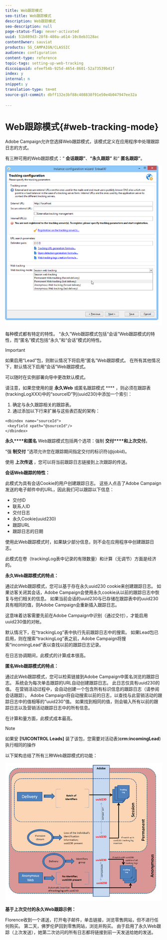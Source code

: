 ```yaml
---
title: Web跟踪模式
seo-title: Web跟踪模式
description: Web跟踪模式
seo-description: null
page-status-flag: never-activated
uuid: 51b889d3-28f8-480a-a614-10c8eb3128ac
contentOwner: sauviat
products: SG_CAMPAIGN/CLASSIC
audience: configuration
content-type: reference
topic-tags: setting-up-web-tracking
discoiquuid: efeef54b-925d-4654-8601-52a73539b41f
index: y
internal: n
snippet: y
translation-type: tm+mt
source-git-commit: dbff132e3bf88c408838f91e50e4b047947ee32a

---
```



# Web跟踪模式{#web-tracking-mode}

Adobe Campaign允许您选择Web跟踪模式，该模式定义在应用程序中处理跟踪日志的方式。

有三种可用的Web跟踪模式：“ **会话跟踪”**、**“永久跟踪”** 和“ **匿名跟踪”**。

![](assets/s_ncs_install_deployment_wiz_tracking_mode.png)

每种模式都有特定的特性。 “永久”Web跟踪模式包括“会话”Web跟踪模式的特性，而“匿名”模式包括“永久”和“会话”模式的特性。

>[!IMPORTANT]
>
>如果启用“Lead”包，则默认情况下将启用“匿名”Web跟踪模式。 在所有其他情况下，默认情况下启用“会话”Web跟踪模式。
>
>可以随时在实例部署向导中更改默认模式。

请注意，如果您使用的是 **永久Web** 或匿名跟踪模式 **** ，则必须在跟踪表(trackingLogXXX)中的“sourceID”列(uuid230)中添加一个索引：

1. 确定与永久跟踪相关的跟踪表。
1. 通过添加以下行来扩展与这些表匹配的架构：

```
<dbindex name="sourceId">
 <keyfield xpath="@sourceId"/>
</dbindex>
```

**永久****和匿名** Web跟踪模式包括两个选项：强制 **交付****和上次交付**。

“强 **制交付** ”选项允许您在跟踪期间指定交付的标识符(@jobid)。

使用 **上次传送** ，您可以将当前跟踪日志链接到上次跟踪的传送。

**会话Web跟踪的特性：**

此模式为具有会话Cookie的用户创建跟踪日志。 这些人点击了Adobe Campaign发送的电子邮件中的URL，因此我们可以跟踪以下信息：

* 交付ID
* 联系人ID
* 交付日志
* 永久Cookie(uuid230)
* 跟踪URL
* 跟踪日志的日期

使用此Web跟踪模式时，如果缺少部分信息，则不会在应用程序中创建跟踪日志。

此模式在卷（trackingLog表中记录的有限数量）和计算（无调节）方面是经济的。

**永久Web跟踪模式的特点：**

通过此Web跟踪模式，您可以基于存在永久uuid230 cookie来创建跟踪日志。 如果访客关闭其会话，Adobe Campaign会使用永久cookie从以前的跟踪日志中恢复与他们相关的信息。 如果当前会话的uuid230与已存储在跟踪表中的uuid230具有相同的值，则Adobe Campaign会重新插入跟踪日志。

这意味着访客需要先前在Adobe Campaign中识别（通过交付），才能启用uuid230值的对帐。

默认情况下，在“trackingLog”表中执行先前跟踪日志中的搜索。 如果Lead包已启用，则在搜索“trackingLog”表之前，Adobe Campaign将搜索“incomingLead”表以查找以前的跟踪日志记录。

在日志协调期间，此模式的计算成本很高。

**匿名Web跟踪模式的特点：**

通过此Web跟踪模式，您可以检索链接到Adobe Campaign中匿名浏览的跟踪日志。 系统会为每次单击跟踪的URL自动创建跟踪日志。 此日志仅具有uuid230的值。 在营销活动过程中，会自动创建一个包含所有标识信息的跟踪日志（请参阅会话跟踪）。 Adobe Campaign将自动搜索以前的日志，以查找与此营销活动的跟踪日志中的值相等的“uuid230”值。 如果找到相同的值，则会输入所有以前的跟踪日志以及营销活动跟踪日志中的所有信息。

在计算和量方面，此模式成本最高。

>[!NOTE]
>
>如果安 **[!UICONTROL Leads]** 装了该包，您需要对活动表(**crm:incomingLead**)执行相同的操作

以下架构总结了所有三种Web跟踪模式的功能：

![](assets/s_ncs_install_deployment_wiz_tracking_schema_mode.png)

**基于上次交付的永久Web跟踪示例：**

Florence收到一个递送，打开电子邮件，单击链接，浏览零售网站，但不进行任何购买。 第二天，佛罗伦萨回到零售网站，浏览并购买。 由于启用了永久Web跟踪（上次发送），她第二次访问的所有日志都将链接到前一天发送给她的发送。
